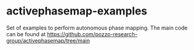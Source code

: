 # activephasemap-examples
Set of examples to perform autonomous phase mapping. The main code can be found at https://github.com/pozzo-research-group/activephasemap/tree/main
